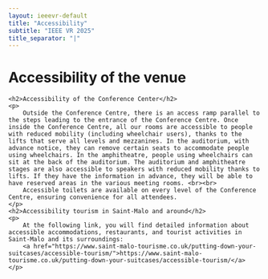```yaml
---
layout: ieeevr-default
title: "Accessibility"
subtitle: "IEEE VR 2025"
title_separator: "|"
---
```


<div>
    <h1>Accessibility of the venue</h1>
        
    <h2>Accessibility of the Conference Center</h2>
    <p>
        Outside the Conference Centre, there is an access ramp parallel to the steps leading to the entrance of the Conference Centre. Once inside the Conference Centre, all our rooms are accessible to people with reduced mobility (including wheelchair users), thanks to the lifts that serve all levels and mezzanines. In the auditorium, with advance notice, they can remove certain seats to accommodate people using wheelchairs. In the amphitheatre, people using wheelchairs can sit at the back of the auditorium. The auditorium and amphitheatre stages are also accessible to speakers with reduced mobility thanks to lifts. If they have the information in advance, they will be able to have reserved areas in the various meeting rooms. <br><br>
        Accessible toilets are available on every level of the Conference Centre, ensuring convenience for all attendees.
    </p>
    <h2>Accessibility tourism in Saint-Malo and around</h2>
    <p>
        At the following link, you will find detailed information about accessible accommodations, restaurants, and tourist activities in Saint-Malo and its surroundings:
		<a href="https://www.saint-malo-tourisme.co.uk/putting-down-your-suitcases/accessible-tourism/">https://www.saint-malo-tourisme.co.uk/putting-down-your-suitcases/accessible-tourism/</a>
    </p>
</div>

